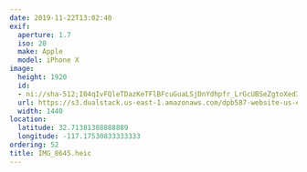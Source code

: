 ```yaml
---
date: 2019-11-22T13:02:40
exif:
  aperture: 1.7
  iso: 20
  make: Apple
  model: iPhone X
image:
  height: 1920
  id:
  - ni://sha-512;I04qIvFQleTDazKeTFlBFcuGuaLSjDnYdhpfr_LrGcUBSeZgtoXed3T3J4IMQKWX26ZtvOIR8pF3smbbwbiSbQ
  url: https://s3.dualstack.us-east-1.amazonaws.com/dpb587-website-us-east-1/asset/gallery/2019-san-diego/b2a00373-9b38-e88c-973b-4e6a8353d4c0~1920.jpg
  width: 1440
location:
  latitude: 32.71381388888889
  longitude: -117.17530833333333
ordering: 52
title: IMG_8645.heic
---
```

